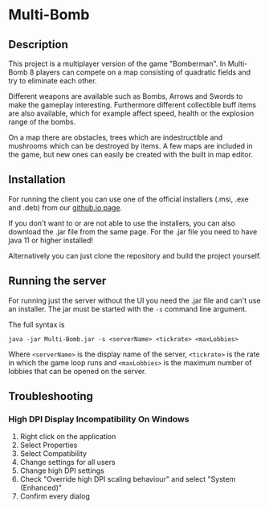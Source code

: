 # Multi-Bomb

## Description
This project is a multiplayer version of the game "Bomberman".
In Multi-Bomb 8 players can compete on a map consisting of quadratic fields and try to eliminate each other. 

Different weapons are available such as Bombs, Arrows and Swords to make the gameplay interesting. Furthermore different collectible buff items are also available, which for example affect speed, health or the explosion range of the bombs.

On a map there are obstacles, trees which are indestructible and mushrooms which can be destroyed by items. A few maps are included in the game, but new ones can easily be created with the built in map editor.

## Installation
For running the client you can use one of the official installers (.msi, .exe and .deb) from our [github.io page](Timbogen.github.io/Multi-Bomb).

If you don't want to or are not able to use the installers, you can also download the .jar file from the same page.
For the .jar file you need to have java 11 or higher installed!

Alternatively you can just clone the repository and build the project yourself.

## Running the server
For running just the server without the UI you need the .jar file and can't use an installer. The jar must be started with the `-s` command line argument.

The full syntax is 

```
java -jar Multi-Bomb.jar -s <serverName> <tickrate> <maxLobbies>
```

Where `<serverName>` is the display name of the server, `<tickrate>` is the rate in which the game loop runs and `<maxLobbies>` is the maximum number of lobbies that can be opened on the server.

## Troubleshooting
### High DPI Display Incompatibility On Windows
1. Right click on the application
2. Select Properties
3. Select Compatibility
4. Change settings for all users
5. Change high DPI settings
6. Check "Override high DPI scaling behaviour" and select "System (Enhanced)"
7. Confirm every dialog